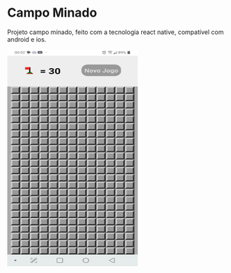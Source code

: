 # Campo Minado
Projeto campo minado, feito com a tecnologia react native, compatível com android e ios.


<img src="./assets/images/print1.png" alt="Imagem da primeira joogada, onde o jogador consegue progredir" width="300px" height="500px">
<!-- ![Imagem inicial do jogo](./assets/images/pirnt1.png)
![Imagem da primeira joogada, onde o jogador consegue progredir](./assets/images/print2.png)
![Imagem de quando você clica no campo que está minado](./assets/images/explodiu.png)
![Imagem da opção da dificuldade do jogo](./assets/images/dificuldade.png)
 -->